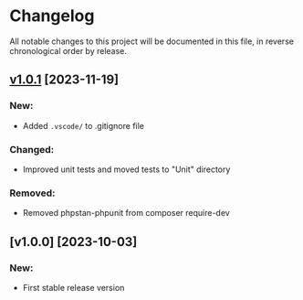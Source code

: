 # Changelog

All notable changes to this project will be documented in this file, in reverse chronological order by release.

## [v1.0.1](https://github.com/zaphyr-org/event-dispatcher/compare/1.0.0...1.0.1) [2023-11-19]

### New:
* Added `.vscode/` to .gitignore file

### Changed:
* Improved unit tests and moved tests to "Unit" directory

### Removed:
* Removed phpstan-phpunit from composer require-dev

## [v1.0.0] [2023-10-03]

### New:
* First stable release version
